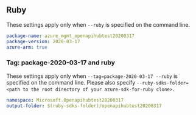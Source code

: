 ## Ruby

These settings apply only when `--ruby` is specified on the command line.

```yaml
package-name: azure_mgmt_openapihubtest20200317
package-version: 2020-03-17
azure-arm: true
```

### Tag: package-2020-03-17 and ruby

These settings apply only when `--tag=package-2020-03-17 --ruby` is specified on the command line.
Please also specify `--ruby-sdks-folder=<path to the root directory of your azure-sdk-for-ruby clone>`.

```yaml $(tag) == 'package-2020-03-17' && $(ruby)
namespace: Microsoft.Openapihubtest20200317
output-folder: $(ruby-sdks-folder)/openapihubtest20200317
```
